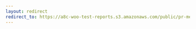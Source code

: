 ```yaml
---
layout: redirect
redirect_to: https://a8c-woo-test-reports.s3.amazonaws.com/public/pr-merge/43254/e2e/index.html
---
```

